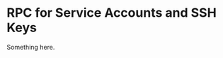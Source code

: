 [title]: # (RPC for Service Accounts and SSH Keys)
[tags]: # (XXX)
[priority]: # (3100)
# RPC for Service Accounts and SSH Keys
Something here.
